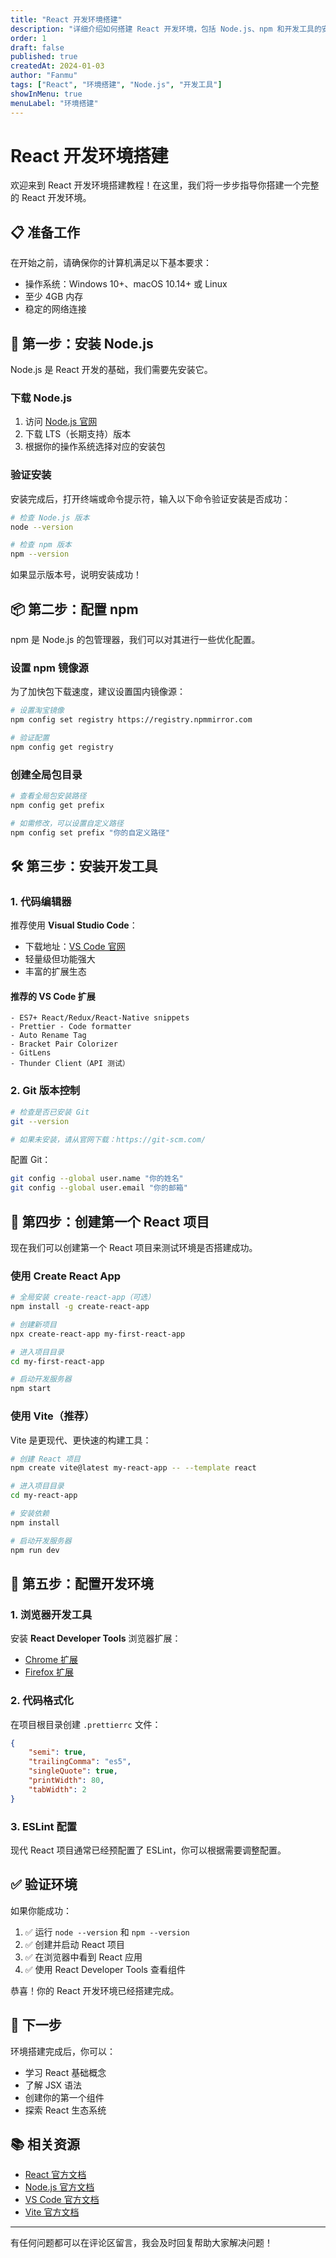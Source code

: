 ```yaml
---
title: "React 开发环境搭建"
description: "详细介绍如何搭建 React 开发环境，包括 Node.js、npm 和开发工具的安装"
order: 1
draft: false
published: true
createdAt: 2024-01-03
author: "Fanmu"
tags: ["React", "环境搭建", "Node.js", "开发工具"]
showInMenu: true
menuLabel: "环境搭建"
---
```


# React 开发环境搭建

欢迎来到 React 开发环境搭建教程！在这里，我们将一步步指导你搭建一个完整的 React 开发环境。

## 📋 准备工作

在开始之前，请确保你的计算机满足以下基本要求：

- 操作系统：Windows 10+、macOS 10.14+ 或 Linux
- 至少 4GB 内存
- 稳定的网络连接

## 🚀 第一步：安装 Node.js

Node.js 是 React 开发的基础，我们需要先安装它。

### 下载 Node.js

1. 访问 [Node.js 官网](https://nodejs.org/)
2. 下载 LTS（长期支持）版本
3. 根据你的操作系统选择对应的安装包

### 验证安装

安装完成后，打开终端或命令提示符，输入以下命令验证安装是否成功：

```bash
# 检查 Node.js 版本
node --version

# 检查 npm 版本
npm --version
```

如果显示版本号，说明安装成功！

## 📦 第二步：配置 npm

npm 是 Node.js 的包管理器，我们可以对其进行一些优化配置。

### 设置 npm 镜像源

为了加快包下载速度，建议设置国内镜像源：

```bash
# 设置淘宝镜像
npm config set registry https://registry.npmmirror.com

# 验证配置
npm config get registry
```

### 创建全局包目录

```bash
# 查看全局包安装路径
npm config get prefix

# 如需修改，可以设置自定义路径
npm config set prefix "你的自定义路径"
```

## 🛠 第三步：安装开发工具

### 1. 代码编辑器

推荐使用 **Visual Studio Code**：

- 下载地址：[VS Code 官网](https://code.visualstudio.com/)
- 轻量级但功能强大
- 丰富的扩展生态

#### 推荐的 VS Code 扩展

```text
- ES7+ React/Redux/React-Native snippets
- Prettier - Code formatter
- Auto Rename Tag
- Bracket Pair Colorizer
- GitLens
- Thunder Client（API 测试）
```

### 2. Git 版本控制

```bash
# 检查是否已安装 Git
git --version

# 如果未安装，请从官网下载：https://git-scm.com/
```

配置 Git：

```bash
git config --global user.name "你的姓名"
git config --global user.email "你的邮箱"
```

## 🎯 第四步：创建第一个 React 项目

现在我们可以创建第一个 React 项目来测试环境是否搭建成功。

### 使用 Create React App

```bash
# 全局安装 create-react-app（可选）
npm install -g create-react-app

# 创建新项目
npx create-react-app my-first-react-app

# 进入项目目录
cd my-first-react-app

# 启动开发服务器
npm start
```

### 使用 Vite（推荐）

Vite 是更现代、更快速的构建工具：

```bash
# 创建 React 项目
npm create vite@latest my-react-app -- --template react

# 进入项目目录
cd my-react-app

# 安装依赖
npm install

# 启动开发服务器
npm run dev
```

## 🔧 第五步：配置开发环境

### 1. 浏览器开发工具

安装 **React Developer Tools** 浏览器扩展：

- [Chrome 扩展](https://chrome.google.com/webstore/detail/react-developer-tools/)
- [Firefox 扩展](https://addons.mozilla.org/en-US/firefox/addon/react-devtools/)

### 2. 代码格式化

在项目根目录创建 `.prettierrc` 文件：

```json
{
	"semi": true,
	"trailingComma": "es5",
	"singleQuote": true,
	"printWidth": 80,
	"tabWidth": 2
}
```

### 3. ESLint 配置

现代 React 项目通常已经预配置了 ESLint，你可以根据需要调整配置。

## ✅ 验证环境

如果你能成功：

1. ✅ 运行 `node --version` 和 `npm --version`
2. ✅ 创建并启动 React 项目
3. ✅ 在浏览器中看到 React 应用
4. ✅ 使用 React Developer Tools 查看组件

恭喜！你的 React 开发环境已经搭建完成。

## 🎉 下一步

环境搭建完成后，你可以：

- 学习 React 基础概念
- 了解 JSX 语法
- 创建你的第一个组件
- 探索 React 生态系统

## 📚 相关资源

- [React 官方文档](https://react.dev/)
- [Node.js 官方文档](https://nodejs.org/docs/)
- [VS Code 官方文档](https://code.visualstudio.com/docs)
- [Vite 官方文档](https://vitejs.dev/)

---

有任何问题都可以在评论区留言，我会及时回复帮助大家解决问题！
